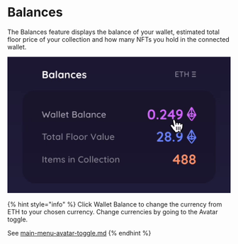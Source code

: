 # Balances

The Balances feature displays the balance of your wallet, estimated total floor price of your collection and how many NFTs you hold in the connected wallet.

![](<../.gitbook/assets/ezgif.com-gif-maker (8).gif>)

{% hint style="info" %}
Click Wallet Balance to change the currency from ETH to your chosen currency. Change currencies by going to the Avatar toggle.&#x20;

See [main-menu-avatar-toggle.md](main-menu-avatar-toggle.md "mention")
{% endhint %}
